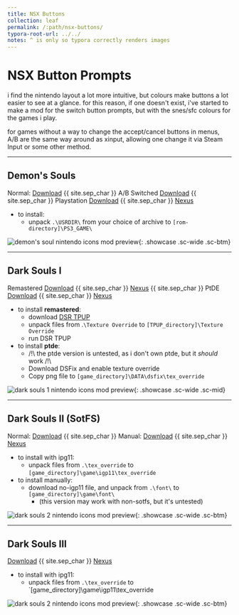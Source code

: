 ```yaml
---
title: NSX Buttons
collection: leaf
permalink: /:path/nsx-buttons/
typora-root-url: ../../
notes: ^ is only so typora correctly renders images
---
```


# NSX Button Prompts

i find the nintendo layout a lot more intuitive, but colours make buttons a lot easier to see at a glance. for this reason, if one doesn't exist, i've started to make a mod for the switch button prompts, but with the snes/sfc colours for the games i play.

for games without a way to change the accept/cancel buttons in menus, A/B are the same way around as xinput, allowing one change it via Steam Input or some other method.

---

## Demon's Souls

Normal: [Download](/assets/zips/games/mods/des/nsx-button-prompts.7z) {{ site.sep_char }} A/B Switched [Download](/assets/zips/games/mods/des/nsx-button-prompts.7z) {{ site.sep_char }} Playstation [Download](/assets/zips/games/mods/des/nsx-button-prompts.7z) {{ site.sep_char }} [Nexus](https://www.nexusmods.com/demonssouls/mods/47)

- to install: 
	- unpack `.\USRDIR\` from your choice of archive to `[rom-directory]\PS3_GAME\`

![demon's soul nintendo icons mod preview](https://staticdelivery.nexusmods.com/mods/2952/images/47/47-1627235435-1097188189.jpeg){: .showcase .sc-wide .sc-btm}

---

## Dark Souls I

Remastered [Download](/assets/zips/games/mods/ds1/nsx-button-prompts.7z) {{ site.sep_char }} [Nexus](https://www.nexusmods.com/demonssouls/mods/375) {{ site.sep_char }} PtDE [Download](/assets/zips/games/mods/ds1/ptde-nsx-button-prompts.7z) {{ site.sep_char }} [Nexus](https://www.nexusmods.com/demonssouls/mods/1778)

- to install **remastered**:
	- ﻿download [DSR TPUP](https://www.nexusmods.com/darksoulsremastered/mods/9)
	- ﻿unpack files from .`\Texture Override` to `[TPUP_directory]\Texture Override`
	- run DSR TPUP
- to install **ptde**:
	- /!\ the ptde version is untested, as i don't own ptde, but it *should* work /!\
	- Download DSFix and enable texture override
	- Copy png file to `[game_directory]\DATA\dsfix\tex_override`

![dark souls 1 nintendo icons mod preview](https://staticdelivery.nexusmods.com/mods/2432/images/375/375-1627472569-32691204.jpeg){: .showcase .sc-wide .sc-mid}

---

## Dark Souls II (SotFS)

Normal: [Download](/assets/zips/games/mods/ds2/nsx-button-prompts.7z) {{ site.sep_char }} Manual: [Download](/assets/zips/games/mods/ds2/nsx-button-prompts-no-igp11.7z) {{ site.sep_char }} [Nexus](https://www.nexusmods.com/darksouls2/mods/990)

* to install with ipg11:
	* unpack files from `.\tex_override` to `[game_directory]\game\igp11\tex_override`
* to install manually:
	* download no-igp11 file, and unpack from `.\font\` to `[game_directory]\game\font\`
		* (this version may work with non-sotfs, but it's untested)

![dark souls 2 nintendo icons mod preview](https://staticdelivery.nexusmods.com/mods/482/images/990/990-1627310764-2065981038.jpeg){: .showcase .sc-wide .sc-btm}

---

## Dark Souls III

[Download](/assets/zips/games/mods/ds3/nsx-button-prompts.7z) {{ site.sep_char }} [Nexus](https://www.nexusmods.com/darksouls3/mods/993)

* to install with ipg11:
	* unpack files from `.\tex_override` to `[game_directory]\game\igp11\tex_override

![dark souls 2 nintendo icons mod preview](https://staticdelivery.nexusmods.com/mods/1392/images/993/993-1627386166-97632564.jpeg){: .showcase .sc-wide .sc-btm}

